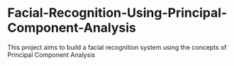 # Facial-Recognition-Using-Principal-Component-Analysis
This project aims to build a facial recognition system using the concepts of Principal Component Analysis
